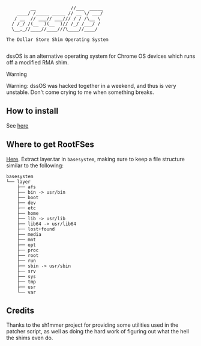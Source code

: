 ```
         __             //___  _____
    ____/ /_____ _____ // __ \/ ___/
   / __  // ___// ___/// / / /\__ \ 
  / /_/ /(__  )(__  )// /_/ /___/ / 
  \__,_//____//____///\____//____/  

The Dollar Store Shim Operating System
                                 
```

dssOS is an alternative operating system for Chrome OS devices which runs off a modified RMA shim.

> [!WARNING]  
> Warning: dssOS was hacked together in a weekend, and thus is very unstable. Don't come crying to me when something breaks.

## How to install

See [here](https://dssos.nineeleven.tech/#instructions)

## Where to get RootFSes

[Here](https://github.com/BomberFish/dssOS-rootFS/releases). Extract layer.tar in `basesystem`, making sure to keep a file structure similar to the following:

```
basesystem
└── layer
    ├── afs
    ├── bin -> usr/bin
    ├── boot
    ├── dev
    ├── etc
    ├── home
    ├── lib -> usr/lib
    ├── lib64 -> usr/lib64
    ├── lost+found
    ├── media
    ├── mnt
    ├── opt
    ├── proc
    ├── root
    ├── run
    ├── sbin -> usr/sbin
    ├── srv
    ├── sys
    ├── tmp
    ├── usr
    └── var
```

## Credits

Thanks to the sh1mmer project for providing some utilities used in the patcher script, as well as doing the hard work of figuring out what the hell the shims even do.